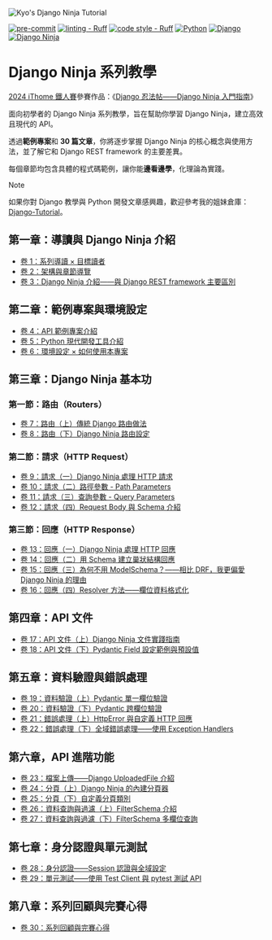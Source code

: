 ![Kyo's Django Ninja Tutorial](https://i.imgur.com/5WLyxcH.png)

[![pre-commit](https://img.shields.io/badge/pre--commit-enabled-blue?labelColor=444&logo=pre-commit)](https://github.com/pre-commit/pre-commit)
[![linting - Ruff](https://img.shields.io/endpoint?url=https://raw.githubusercontent.com/astral-sh/ruff/main/assets/badge/v2.json)](https://github.com/astral-sh/ruff)
[![code style - Ruff](https://img.shields.io/endpoint?url=https://raw.githubusercontent.com/astral-sh/ruff/main/assets/badge/format.json?labelColor=444)](https://github.com/astral-sh/ruff)
[![Python](https://img.shields.io/badge/python-3.12-blue?labelColor=444&logo=python&logoColor=DDD)](https://www.python.org/)
[![Django](https://img.shields.io/badge/django-4.2-forestgreen?labelColor=444&logo=django)](https://www.djangoproject.com/)
[![Django Ninja](https://img.shields.io/badge/django--ninja-1.3-forestgreen?labelColor=444&&logoColor=DDD)](https://django-ninja.dev/)

# Django Ninja 系列教學

[2024 iThome 鐵人賽](https://ithelp.ithome.com.tw/2024ironman/)參賽作品：《[Django 忍法帖——Django Ninja 入門指南](https://ithelp.ithome.com.tw/users/20167825/ironman/7451)》

面向初學者的 Django Ninja 系列教學，旨在幫助你學習 Django Ninja，建立高效且現代的 API。

透過**範例專案**和 **30 篇文章**，你將逐步掌握 Django Ninja 的核心概念與使用方法，並了解它和 Django REST framework 的主要差異。

每個章節均包含具體的程式碼範例，讓你能**邊看邊學**，化理論為實踐。

> [!NOTE]
> 如果你對 Django 教學與 Python 開發文章感興趣，歡迎參考我的姐妹倉庫：[Django-Tutorial](https://github.com/kyomind/Django-Tutorial)。

## 第一章：導讀與 Django Ninja 介紹

- [卷 1：系列導讀 × 目標讀者](https://blog.kyomind.tw/django-ninja-01/)
- [卷 2：架構與章節導覽](https://blog.kyomind.tw/django-ninja-02/)
- [卷 3：Django Ninja 介紹——與 Django REST framework 主要區別](https://blog.kyomind.tw/django-ninja-03/)

## 第二章：範例專案與環境設定

- [卷 4：API 範例專案介紹](https://blog.kyomind.tw/django-ninja-04/)
- [卷 5：Python 現代開發工具介紹](https://blog.kyomind.tw/django-ninja-05/)
- [卷 6：環境設定 × 如何使用本專案](https://blog.kyomind.tw/django-ninja-06/)

## 第三章：Django Ninja 基本功

### 第一節：路由（Routers）

- [卷 7：路由（上）傳統 Django 路由做法](https://blog.kyomind.tw/django-ninja-07/)
- [卷 8：路由（下）Django Ninja 路由設定](https://blog.kyomind.tw/django-ninja-08/)

### 第二節：請求（HTTP Request）

- [卷 9：請求（一）Django Ninja 處理 HTTP 請求](https://blog.kyomind.tw/django-ninja-09/)
- [卷 10：請求（二）路徑參數 - Path Parameters](https://blog.kyomind.tw/django-ninja-10/)
- [卷 11：請求（三）查詢參數 - Query Parameters](https://blog.kyomind.tw/django-ninja-11/)
- [卷 12：請求（四）Request Body 與 Schema 介紹](https://blog.kyomind.tw/django-ninja-12/)

### 第三節：回應（HTTP Response）

- [卷 13：回應（一）Django Ninja 處理 HTTP 回應](https://blog.kyomind.tw/django-ninja-13/)
- [卷 14：回應（二）用 Schema 建立巢狀結構回應](https://blog.kyomind.tw/django-ninja-14/)
- [卷 15：回應（三）為何不用 ModelSchema？——相比 DRF，我更偏愛 Django Ninja 的理由](https://blog.kyomind.tw/django-ninja-15/)
- [卷 16：回應（四）Resolver 方法——欄位資料格式化](https://blog.kyomind.tw/django-ninja-16/)

## 第四章：API 文件

- [卷 17：API 文件（上）Django Ninja 文件實踐指南](https://blog.kyomind.tw/django-ninja-17/)
- [卷 18：API 文件（下）Pydantic Field 設定範例與預設值](https://blog.kyomind.tw/django-ninja-18/)

## 第五章：資料驗證與錯誤處理

- [卷 19：資料驗證（上）Pydantic 單一欄位驗證](https://blog.kyomind.tw/django-ninja-19/)
- [卷 20：資料驗證（下）Pydantic 跨欄位驗證](https://blog.kyomind.tw/django-ninja-20/)
- [卷 21：錯誤處理（上）HttpError 與自定義 HTTP 回應](https://blog.kyomind.tw/django-ninja-21/)
- [卷 22：錯誤處理（下）全域錯誤處理——使用 Exception Handlers](https://blog.kyomind.tw/django-ninja-22/)

## 第六章，API 進階功能
- [卷 23：檔案上傳——Django UploadedFile 介紹](https://blog.kyomind.tw/django-ninja-23/)
- [卷 24：分頁（上）Django Ninja 的內建分頁器](https://blog.kyomind.tw/django-ninja-24/)
- [卷 25：分頁（下）自定義分頁類別](https://blog.kyomind.tw/django-ninja-25/)
- [卷 26：資料查詢與過濾（上）FilterSchema 介紹](https://blog.kyomind.tw/django-ninja-26/)
- [卷 27：資料查詢與過濾（下）FilterSchema 多欄位查詢](https://blog.kyomind.tw/django-ninja-27/)

## 第七章：身分認證與單元測試

- [卷 28：身分認證——Session 認證與全域設定](https://blog.kyomind.tw/django-ninja-28/)
- [卷 29：單元測試——使用 Test Client 與 pytest 測試 API](https://blog.kyomind.tw/django-ninja-29/)

## 第八章：系列回顧與完賽心得

- [卷 30：系列回顧與完賽心得](https://blog.kyomind.tw/django-ninja-30/)

